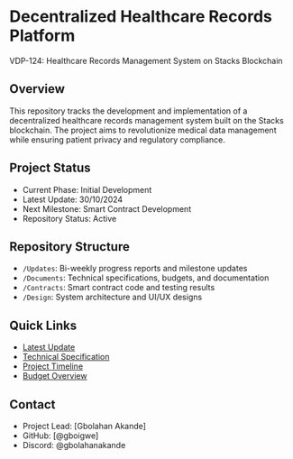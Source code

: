 # Decentralized Healthcare Records Platform
VDP-124: Healthcare Records Management System on Stacks Blockchain

## Overview
This repository tracks the development and implementation of a decentralized healthcare records management system built on the Stacks blockchain. The project aims to revolutionize medical data management while ensuring patient privacy and regulatory compliance.

## Project Status
- Current Phase: Initial Development
- Latest Update: 30/10/2024
- Next Milestone: Smart Contract Development
- Repository Status: Active

## Repository Structure
- `/Updates`: Bi-weekly progress reports and milestone updates
- `/Documents`: Technical specifications, budgets, and documentation
- `/Contracts`: Smart contract code and testing results
- `/Design`: System architecture and UI/UX designs

## Quick Links
- [Latest Update](Updates/30-10-2024_Update.md)
- [Technical Specification](Documents/Technical_Specification.pdf)
- [Project Timeline](Documents/Project_Timeline.xlsx)
- [Budget Overview](Documents/Budget.xlsx)

## Contact
- Project Lead: [Gbolahan Akande]
- GitHub: [@gboigwe]
- Discord: @gbolahanakande
